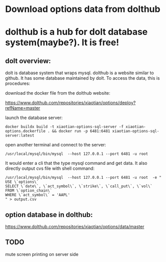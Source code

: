 # Download options data from dolthub
# dolthub is a hub for dolt database system(maybe?). It is **free**!

## dolt overview:
dolt is database system that wraps mysql. dolthub is a website similar to github. It has some database maintained by dolt. To access the data, this is procedures:

download the docker file from the dolthub website:

https://www.dolthub.com/repositories/xiaotian/options/deploy?refName=master

launch the database server:

    docker buildx build -t xiaotian-options-sql-server -f xiaotian-options.dockerfile . && docker run -p 6481:6481 xiaotian-options-sql-server:latest


open another terminal and connect to the server:

    /usr/local/mysql/bin/mysql  --host 127.0.0.1 --port 6481 -u root


It would enter a cli that the type mysql command and get data. It also directly output cvs file with shell command:

    /usr/local/mysql/bin/mysql  --host 127.0.0.1 --port 6481 -u root  -e "
    USE \`options\`
    SELECT \`date\`, \`act_symbol\`, \`strike\`, \`call_put\`, \`vol\`
    FROM \`option_chain\`
    WHERE \`act_symbol\` = 'AAPL'
    " > output.csv


## option database in dolthub:
https://www.dolthub.com/repositories/xiaotian/options/data/master


## TODO
mute screen printing on server side